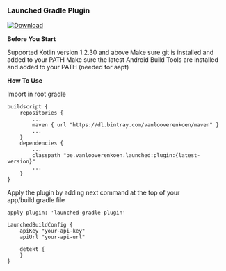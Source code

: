 ### Launched Gradle Plugin ### 

[ ![Download](https://api.bintray.com/packages/vanlooverenkoen/maven/launched-gradle-plugin/images/download.svg) ](https://bintray.com/vanlooverenkoen/maven/launched-gradle-plugin/_latestVersion)

**Before You Start**

Supported Kotlin version 1.2.30 and above
Make sure git is installed and added to your PATH
Make sure the latest Android Build Tools are installed and added to your PATH (needed for aapt)

**How To Use**

Import in root gradle 

    buildscript {
        repositories {
            ...
            maven { url "https://dl.bintray.com/vanlooverenkoen/maven" }
            ...
        }
        dependencies {
            ...
            classpath "be.vanlooverenkoen.launched:plugin:{latest-version}"
            ...
        }
    }
  
Apply the plugin by adding next command at the top of your app/build.gradle file

    apply plugin: 'launched-gradle-plugin'

    LaunchedBuildConfig {
        apiKey "your-api-key"
        apiUrl "your-api-url"

        detekt {
        }
    }
